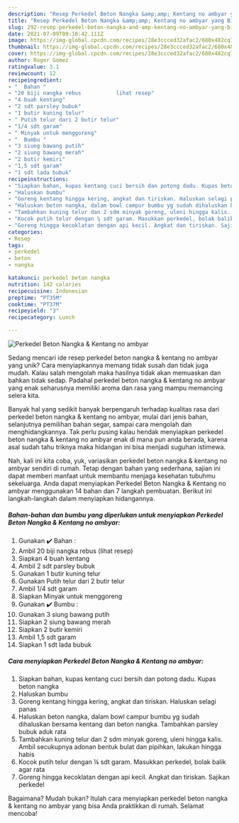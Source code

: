 ```yaml
---
description: "Resep Perkedel Beton Nangka &amp;amp; Kentang no ambyar yang Bikin Ngiler"
title: "Resep Perkedel Beton Nangka &amp;amp; Kentang no ambyar yang Bikin Ngiler"
slug: 292-resep-perkedel-beton-nangka-and-amp-kentang-no-ambyar-yang-bikin-ngiler
date: 2021-07-09T09:10:42.111Z
image: https://img-global.cpcdn.com/recipes/28e3ccced32afac2/680x482cq70/perkedel-beton-nangka-kentang-no-ambyar-foto-resep-utama.jpg
thumbnail: https://img-global.cpcdn.com/recipes/28e3ccced32afac2/680x482cq70/perkedel-beton-nangka-kentang-no-ambyar-foto-resep-utama.jpg
cover: https://img-global.cpcdn.com/recipes/28e3ccced32afac2/680x482cq70/perkedel-beton-nangka-kentang-no-ambyar-foto-resep-utama.jpg
author: Roger Gomez
ratingvalue: 3.1
reviewcount: 12
recipeingredient:
- "  Bahan "
- "20 biji nangka rebus           lihat resep"
- "4 buah kentang"
- "2 sdt parsley bubuk"
- "1 butir kuning telur"
- " Putih telur dari 2 butir telur"
- "1/4 sdt garam"
- " Minyak untuk menggoreng"
- "  Bumbu "
- "3 siung bawang putih"
- "2 siung bawang merah"
- "2 butir kemiri"
- "1,5 sdt garam"
- "1 sdt lada bubuk"
recipeinstructions:
- "Siapkan bahan, kupas kentang cuci bersih dan potong dadu. Kupas beton nangka"
- "Haluskan bumbu"
- "Goreng kentang hingga kering, angkat dan tiriskan. Haluskan selagi panas"
- "Haluskan beton nangka, dalam bowl campur bumbu yg sudah dihaluskan bersama kentang dan beton nangka. Tambahkan parsley bubuk aduk rata"
- "Tambahkan kuning telur dan 2 sdm minyak goreng, uleni hingga kalis. Ambil secukupnya adonan bentuk bulat dan pipihkan, lakukan hingga habis"
- "Kocok putih telur dengan ¼ sdt garam. Masukkan perkedel, bolak balik agar rata"
- "Goreng hingga kecoklatan dengan api kecil. Angkat dan tiriskan. Sajikan perkedel"
categories:
- Resep
tags:
- perkedel
- beton
- nangka

katakunci: perkedel beton nangka 
nutrition: 142 calories
recipecuisine: Indonesian
preptime: "PT35M"
cooktime: "PT37M"
recipeyield: "3"
recipecategory: Lunch

---
```



![Perkedel Beton Nangka &amp; Kentang no ambyar](https://img-global.cpcdn.com/recipes/28e3ccced32afac2/680x482cq70/perkedel-beton-nangka-kentang-no-ambyar-foto-resep-utama.jpg)

Sedang mencari ide resep perkedel beton nangka &amp; kentang no ambyar yang unik? Cara menyiapkannya memang tidak susah dan tidak juga mudah. Kalau salah mengolah maka hasilnya tidak akan memuaskan dan bahkan tidak sedap. Padahal perkedel beton nangka &amp; kentang no ambyar yang enak seharusnya memiliki aroma dan rasa yang mampu memancing selera kita.

Banyak hal yang sedikit banyak berpengaruh terhadap kualitas rasa dari perkedel beton nangka &amp; kentang no ambyar, mulai dari jenis bahan, selanjutnya pemilihan bahan segar, sampai cara mengolah dan menghidangkannya. Tak perlu pusing kalau hendak menyiapkan perkedel beton nangka &amp; kentang no ambyar enak di mana pun anda berada, karena asal sudah tahu triknya maka hidangan ini bisa menjadi suguhan istimewa.




Nah, kali ini kita coba, yuk, variasikan perkedel beton nangka &amp; kentang no ambyar sendiri di rumah. Tetap dengan bahan yang sederhana, sajian ini dapat memberi manfaat untuk membantu menjaga kesehatan tubuhmu sekeluarga. Anda dapat menyiapkan Perkedel Beton Nangka &amp; Kentang no ambyar menggunakan 14 bahan dan 7 langkah pembuatan. Berikut ini langkah-langkah dalam menyiapkan hidangannya.

<!--inarticleads1-->

##### Bahan-bahan dan bumbu yang diperlukan untuk menyiapkan Perkedel Beton Nangka &amp; Kentang no ambyar:

1. Gunakan  ✔️ Bahan :
1. Ambil 20 biji nangka rebus           (lihat resep)
1. Siapkan 4 buah kentang
1. Ambil 2 sdt parsley bubuk
1. Gunakan 1 butir kuning telur
1. Gunakan  Putih telur dari 2 butir telur
1. Ambil 1/4 sdt garam
1. Siapkan  Minyak untuk menggoreng
1. Gunakan  ✔️ Bumbu :
1. Gunakan 3 siung bawang putih
1. Siapkan 2 siung bawang merah
1. Siapkan 2 butir kemiri
1. Ambil 1,5 sdt garam
1. Siapkan 1 sdt lada bubuk




<!--inarticleads2-->

##### Cara menyiapkan Perkedel Beton Nangka &amp; Kentang no ambyar:

1. Siapkan bahan, kupas kentang cuci bersih dan potong dadu. Kupas beton nangka
1. Haluskan bumbu
1. Goreng kentang hingga kering, angkat dan tiriskan. Haluskan selagi panas
1. Haluskan beton nangka, dalam bowl campur bumbu yg sudah dihaluskan bersama kentang dan beton nangka. Tambahkan parsley bubuk aduk rata
1. Tambahkan kuning telur dan 2 sdm minyak goreng, uleni hingga kalis. Ambil secukupnya adonan bentuk bulat dan pipihkan, lakukan hingga habis
1. Kocok putih telur dengan ¼ sdt garam. Masukkan perkedel, bolak balik agar rata
1. Goreng hingga kecoklatan dengan api kecil. Angkat dan tiriskan. Sajikan perkedel




Bagaimana? Mudah bukan? Itulah cara menyiapkan perkedel beton nangka &amp; kentang no ambyar yang bisa Anda praktikkan di rumah. Selamat mencoba!
